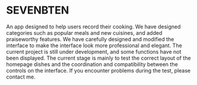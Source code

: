 # SEVENBTEN
An app designed to help users record their cooking. We have designed categories such as popular meals and new cuisines, and added praiseworthy features. We have carefully designed and modified the interface to make the interface look more professional and elegant. The current project is still under development, and some functions have not been displayed. The current stage is mainly to test the correct layout of the homepage dishes and the coordination and compatibility between the controls on the interface. If you encounter problems during the test, please contact me.
